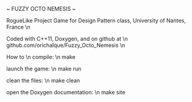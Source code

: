 ~ FUZZY OCTO NEMESIS ~

RogueLike Project Game for Design Pattern class, University of Nantes, France \n

Coded with C++11, Doxygen, and on github at \n  
github.com/orichalque/Fuzzy_Octo_Nemesis \n


How to \n
compile: \n
make

launch the game: \n
make run

clean the files: \n
make clean

open the Doxygen documentation: \n
make site

